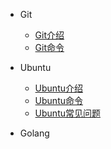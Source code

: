- Git

  - [Git介绍](Git/(一)%20git介绍.md)
  - [Git命令](Git/(二)%20git命令.md)

- Ubuntu

  - [Ubuntu介绍](Ubuntu/(一)%20ubuntu介绍.md)
  - [Ubuntu命令](Ubuntu/(二)%20ubuntu命令.md)
  - [Ubuntu常见问题](Ubuntu/(三)%20ubuntu常见问题.md)

- Golang
